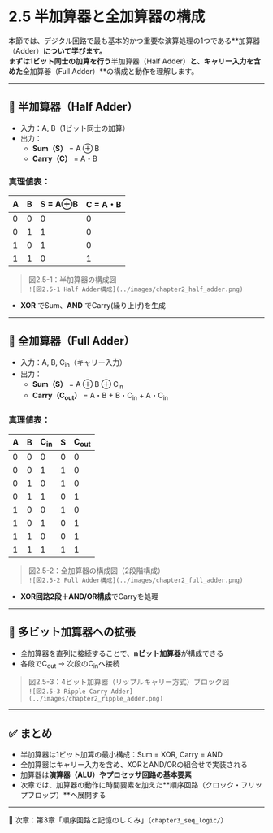 # 2.5 半加算器と全加算器の構成

本節では、デジタル回路で最も基本的かつ重要な演算処理の1つである**加算器（Adder）**について学びます。  
まずは1ビット同士の加算を行う**半加算器（Half Adder）**と、キャリー入力を含めた**全加算器（Full Adder）**の構成と動作を理解します。

---

## 🔹 半加算器（Half Adder）

- 入力：A, B（1ビット同士の加算）
- 出力：
  - **Sum（S）** = A ⊕ B
  - **Carry（C）** = A・B

### 真理値表：

| A | B | S = A⊕B | C = A・B |
|---|---|----------|-----------|
| 0 | 0 |    0     |     0     |
| 0 | 1 |    1     |     0     |
| 1 | 0 |    1     |     0     |
| 1 | 1 |    0     |     1     |

> 図2.5-1：半加算器の構成図  
> `![図2.5-1 Half Adder構成](../images/chapter2_half_adder.png)`

- **XOR** でSum、**AND** でCarry(繰り上げ)を生成

---

## 🔹 全加算器（Full Adder）

- 入力：A, B, C<sub>in</sub>（キャリー入力）
- 出力：
  - **Sum（S）** = A ⊕ B ⊕ C<sub>in</sub>
  - **Carry（C<sub>out</sub>）** = A・B + B・C<sub>in</sub> + A・C<sub>in</sub>

### 真理値表：

| A | B | C<sub>in</sub> | S | C<sub>out</sub> |
|---|---|----------------|---|-----------------|
| 0 | 0 | 0              | 0 | 0               |
| 0 | 0 | 1              | 1 | 0               |
| 0 | 1 | 0              | 1 | 0               |
| 0 | 1 | 1              | 0 | 1               |
| 1 | 0 | 0              | 1 | 0               |
| 1 | 0 | 1              | 0 | 1               |
| 1 | 1 | 0              | 0 | 1               |
| 1 | 1 | 1              | 1 | 1               |

> 図2.5-2：全加算器の構成図（2段階構成）  
> `![図2.5-2 Full Adder構成](../images/chapter2_full_adder.png)`

- **XOR回路2段＋AND/OR構成**でCarryを処理

---

## 🔹 多ビット加算器への拡張

- 全加算器を直列に接続することで、**nビット加算器**が構成できる
- 各段でC<sub>out</sub> → 次段のC<sub>in</sub>へ接続

> 図2.5-3：4ビット加算器（リップルキャリー方式）ブロック図  
> `![図2.5-3 Ripple Carry Adder](../images/chapter2_ripple_adder.png)`

---

## ✅ まとめ

- 半加算器は1ビット加算の最小構成：Sum = XOR, Carry = AND
- 全加算器はキャリー入力を含め、XORとAND/ORの組合せで実装される
- 加算器は**演算器（ALU）やプロセッサ回路の基本要素**
- 次章では、加算器の動作に時間要素を加えた**順序回路（クロック・フリップフロップ）**へ展開する

---

📎 次章：第3章「順序回路と記憶のしくみ」（`chapter3_seq_logic/`）
